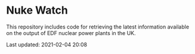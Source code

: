 # Nuke Watch

This repository includes code for retrieving the latest information available on the output of EDF nuclear power plants in the UK.

Last updated: 2021-02-04 20:08
